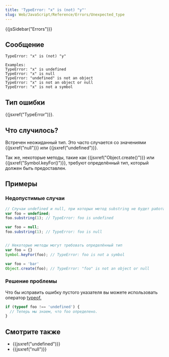 ```yaml
---
title: 'TypeError: "x" is (not) "y"'
slug: Web/JavaScript/Reference/Errors/Unexpected_type
---
```


{{jsSidebar("Errors")}}

## Сообщение

```
TypeError: "x" is (not) "y"

Examples:
TypeError: "x" is undefined
TypeError: "x" is null
TypeError: "undefined" is not an object
TypeError: "x" is not an object or null
TypeError: "x" is not a symbol
```

## Тип ошибки

{{jsxref("TypeError")}}.

## Что случилось?

Встречен неожиданный тип. Это часто случается со значениями {{jsxref("null")}} или {{jsxref("undefined")}}.

Так же, некоторые методы, такие как {{jsxref("Object.create()")}} или {{jsxref("Symbol.keyFor()")}}, требуют определённый тип, который должен быть предоставлен.

## Примеры

### Недопустимые случаи

```js example-bad
// Случаи undefined и null, при которых метод substring не будет работать
var foo = undefined;
foo.substring(1); // TypeError: foo is undefined

var foo = null;
foo.substring(1); // TypeError: foo is null


// Некоторые методы могут требовать определённый тип
var foo = {}
Symbol.keyFor(foo); // TypeError: foo is not a symbol

var foo = 'bar'
Object.create(foo); // TypeError: "foo" is not an object or null
```

### Решение проблемы

Что бы исправить ошибку пустого указателя вы можете использовать оператор [typeof.](/ru/docs/Web/JavaScript/Reference/Operators/typeof)

```js
if (typeof foo !== 'undefined') {
  // Теперь мы знаем, что foo определено.
}
```

## Смотрите также

- {{jsxref("undefined")}}
- {{jsxref("null")}}

